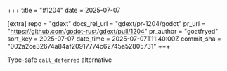 +++
title = "#1204"
date = 2025-07-07

[extra]
repo = "gdext"
docs_rel_url = "gdext/pr-1204/godot"
pr_url = "https://github.com/godot-rust/gdext/pull/1204"
pr_author = "goatfryed"
sort_key = 2025-07-07
date_time = 2025-07-07T11:40:00Z
commit_sha = "002a2ce32674a84af20917774c62745a52805731"
+++

Type-safe `call_deferred` alternative

